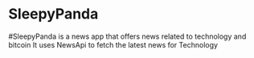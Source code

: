 # SleepyPanda

#SleepyPanda is a news app that offers news related to technology and bitcoin 
It uses NewsApi to fetch the latest news for Technology 

